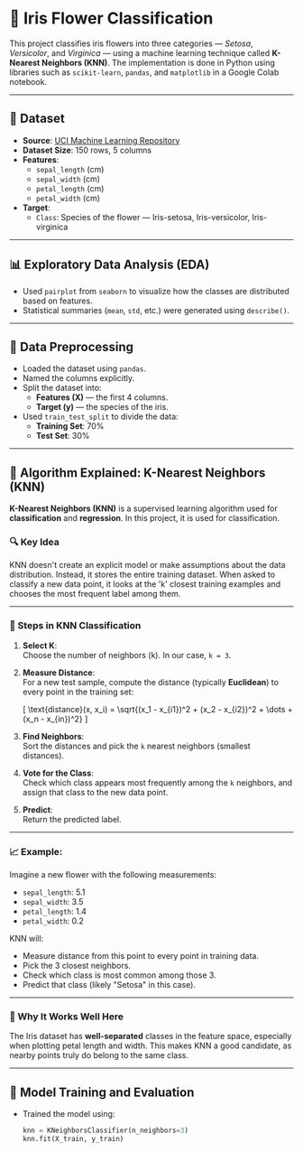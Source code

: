 # 🌸 Iris Flower Classification

This project classifies iris flowers into three categories — *Setosa*, *Versicolor*, and *Virginica* — using a machine learning technique called **K-Nearest Neighbors (KNN)**. The implementation is done in Python using libraries such as `scikit-learn`, `pandas`, and `matplotlib` in a Google Colab notebook.

---

## 📂 Dataset

- **Source**: [UCI Machine Learning Repository](https://archive.ics.uci.edu/ml/datasets/iris)
- **Dataset Size**: 150 rows, 5 columns
- **Features**:
  - `sepal_length` (cm)
  - `sepal_width` (cm)
  - `petal_length` (cm)
  - `petal_width` (cm)
- **Target**:
  - `Class`: Species of the flower — Iris-setosa, Iris-versicolor, Iris-virginica

---

## 📊 Exploratory Data Analysis (EDA)

- Used `pairplot` from `seaborn` to visualize how the classes are distributed based on features.
- Statistical summaries (`mean`, `std`, etc.) were generated using `describe()`.

---

## 🧹 Data Preprocessing

- Loaded the dataset using `pandas`.
- Named the columns explicitly.
- Split the dataset into:
  - **Features (X)** — the first 4 columns.
  - **Target (y)** — the species of the iris.
- Used `train_test_split` to divide the data:
  - **Training Set**: 70%
  - **Test Set**: 30%

---

## 🤖 Algorithm Explained: K-Nearest Neighbors (KNN)

**K-Nearest Neighbors (KNN)** is a supervised learning algorithm used for **classification** and **regression**. In this project, it is used for classification.

### 🔍 Key Idea

KNN doesn't create an explicit model or make assumptions about the data distribution. Instead, it stores the entire training dataset. When asked to classify a new data point, it looks at the 'k' closest training examples and chooses the most frequent label among them.

---

### 📌 Steps in KNN Classification

1. **Select K**:  
   Choose the number of neighbors (k). In our case, `k = 3`.

2. **Measure Distance**:  
   For a new test sample, compute the distance (typically **Euclidean**) to every point in the training set:

   \[
   \text{distance}(x, x_i) = \sqrt{(x_1 - x_{i1})^2 + (x_2 - x_{i2})^2 + \dots + (x_n - x_{in})^2}
   \]

3. **Find Neighbors**:  
   Sort the distances and pick the `k` nearest neighbors (smallest distances).

4. **Vote for the Class**:  
   Check which class appears most frequently among the `k` neighbors, and assign that class to the new data point.

5. **Predict**:  
   Return the predicted label.

---

### 📈 Example:

Imagine a new flower with the following measurements:
- `sepal_length`: 5.1
- `sepal_width`: 3.5
- `petal_length`: 1.4
- `petal_width`: 0.2

KNN will:
- Measure distance from this point to every point in training data.
- Pick the 3 closest neighbors.
- Check which class is most common among those 3.
- Predict that class (likely "Setosa" in this case).

---

### 🧠 Why It Works Well Here

The Iris dataset has **well-separated** classes in the feature space, especially when plotting petal length and width. This makes KNN a good candidate, as nearby points truly do belong to the same class.

---

## 🧪 Model Training and Evaluation

- Trained the model using:

  ```python
  knn = KNeighborsClassifier(n_neighbors=3)
  knn.fit(X_train, y_train)

